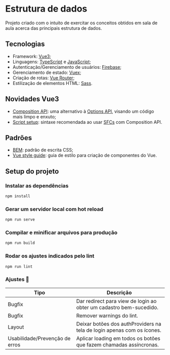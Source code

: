 # Estrutura de dados

Projeto criado com o intuito de exercitar os conceitos obtidos em sala de aula acerca das principais estrutura de dados.

## Tecnologias

- Framework: [Vue3](https://vuejs.org/);
- Linguagens: [TypeScript](https://www.typescriptlang.org/) e [JavaScript](https://developer.mozilla.org/pt-BR/docs/Web/JavaScript);
- Autenticação/Gerenciamento de usuários: [Firebase](https://firebase.google.com/docs);
- Gerenciamento de estado: [Vuex](https://vuex.vuejs.org/);
- Criação de rotas: [Vue Router](https://router.vuejs.org/);
- Estilização de elementos HTML: [Sass](https://sass-lang.com/).

## Novidades Vue3

- [Composition API](https://vuejs.org/api/composition-api-setup.html): uma alternativo à [Options API](https://vuejs.org/api/options-state.html), visando um código mais limpo e enxuto;
- [Script setup](https://vuejs.org/api/sfc-script-setup.html): sintaxe recomendada ao usar [SFCs](https://vuejs.org/guide/scaling-up/sfc.html#single-file-components) com Composition API.

## Padrões

- [BEM](https://desenvolvimentoparaweb.com/css/bem/): padrão de escrita CSS;
- [Vue style guide](https://vuejs.org/style-guide/): guia de estilo para criação de componentes do Vue.

## Setup do projeto

### Instalar as dependências

```JavaScript
npm install
```

### Gerar um servidor local com hot reload

```JavaScript
npm run serve
```

### Compilar e minificar arquivos para produção

```JavaScript
npm run build
```

### Rodar os ajustes indicados pelo lint

```JavaScript
npm run lint
```

### Ajustes 🐛

| Tipo                           | Descrição                                                              |
| ------------------------------ | ---------------------------------------------------------------------- |
| Bugfix                         | Dar redirect para view de login ao obter um cadastro bem-sucedido.     |
| Bugfix                         | Remover warnings do lint.                                              |
| Layout                         | Deixar botões dos authProviders na tela de login apenas com os ícones. |
| Usabilidade/Prevenção de erros | Aplicar loading em todos os botões que fazem chamadas assíncronas.     |
